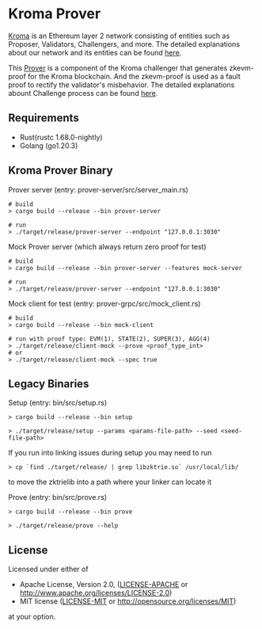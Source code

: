 # Kroma Prover
[Kroma](https://github.com/kroma-network/kroma) is an Ethereum layer 2 network consisting of entities such as Proposer, Validators, Challengers, and more. The detailed explanations about our network and its entities can be found [here](https://github.com/kroma-network/kroma/blob/dev/specs/introduction.md).

This [Prover](https://github.com/kroma-network/kroma/blob/dev/specs/zkevm-prover.md) is a component of the Kroma challenger that generates zkevm-proof for the Kroma blockchain. And the zkevm-proof is used as a fault proof to rectify the validator's misbehavior. The detailed explanations abount Challenge process can be found [here](https://github.com/kroma-network/kroma/blob/dev/specs/challenge.md).

## Requirements

- Rust(rustc 1.68.0-nightly)
- Golang (go1.20.3)

## Kroma Prover Binary

Prover server (entry: prover-server/src/server_main.rs)

```shell
# build
> cargo build --release --bin prover-server

# run
> ./target/release/prover-server --endpoint "127.0.0.1:3030"
```

Mock Prover server (which always return zero proof for test)

```shell
# build
> cargo build --release --bin prover-server --features mock-server

# run
> ./target/release/prover-server --endpoint "127.0.0.1:3030"
```

Mock client for test (entry: prover-grpc/src/mock_client.rs)

```shell
# build
> cargo build --release --bin mock-client

# run with proof type: EVM(1), STATE(2), SUPER(3), AGG(4)
> ./target/release/client-mock --prove <proof_type_int>
# or
> ./target/release/client-mock --spec true
```

## Legacy Binaries

Setup (entry: bin/src/setup.rs)

```shell
> cargo build --release --bin setup

> ./target/release/setup --params <params-file-path> --seed <seed-file-path>
```

If you run into linking issues during setup you may need to run

```shell
> cp `find ./target/release/ | grep libzktrie.so` /usr/local/lib/
```

to move the zktrielib into a path where your linker can locate it

Prove (entry: bin/src/prove.rs)

```shell
> cargo build --release --bin prove

> ./target/release/prove --help
```

## License

Licensed under either of

- Apache License, Version 2.0, ([LICENSE-APACHE](LICENSE-APACHE) or http://www.apache.org/licenses/LICENSE-2.0)
- MIT license ([LICENSE-MIT](LICENSE-MIT) or http://opensource.org/licenses/MIT)

at your option.
